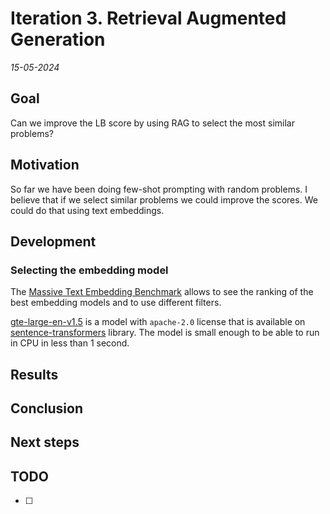 # Iteration 3. Retrieval Augmented Generation

_15-05-2024_

## Goal

Can we improve the LB score by using RAG to select the most similar problems?

## Motivation

So far we have been doing few-shot prompting with random problems. I believe that if we select
similar problems we could improve the scores. We could do that using text embeddings.

## Development

### Selecting the embedding model

The [Massive Text Embedding Benchmark](https://huggingface.co/spaces/mteb/leaderboard) allows to
see the ranking of the best embedding models and to use different filters.

[gte-large-en-v1.5](https://huggingface.co/Alibaba-NLP/gte-large-en-v1.5) is a model with `apache-2.0` license
that is available on [sentence-transformers](https://huggingface.co/sentence-transformers) library.
The model is small enough to be able to run in CPU in less than 1 second.

## Results

## Conclusion

## Next steps

## TODO

- [ ]
